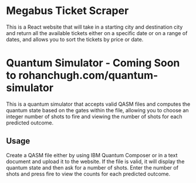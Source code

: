 # Megabus Ticket Scraper 

This is a React website that will take in a starting city and destination city and return all the available tickets either on a specific date or on a range of dates, and allows you to sort the tickets by price or
date.


# Quantum Simulator - Coming Soon to rohanchugh.com/quantum-simulator

This is a quantum simulator that accepts valid QASM files and computes the quantum state based on the gates within the file, allowing you to choose an integer number of shots to fire and viewing the number of shots for each predicted outcome.


## Usage

Create a QASM file either by using IBM Quantum Composer or in a text document and upload it to the website. If the file is valid, it will display the quantum state and then ask for a number of shots. Enter the number of shots and press fire to view the counts for each predicted outcome.

